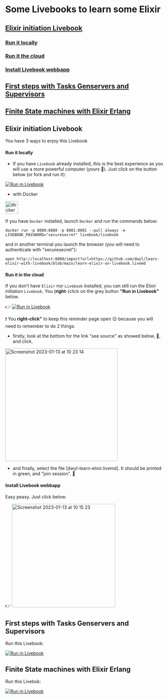 # Some Livebooks to learn some Elixir

## [Elixir initiation Livebook](#elixir-initiation-livebook)
  ### [ Run it locally](#run-it-locally)
  ### [Run it the cloud](#run-it-in-the-cloud)
  ### [Install Livebook webbapp](#install-livebook-webbapp)
   
## [First steps with Tasks Genservers and Supervisors](#first-steps-with-tasks-genservers-and-supervisors)

## [Finite State machines with Elixir Erlang](#finite-state-machines-with-elixir-erlang)


## Elixir initiation Livebook

You have 3 ways to enjoy this Livebook

#### Run it locally

- If you have `Livebook` already installed, this is the best experience as you will use a more powerful computer (yours 🥳). Just click on the button below (or fork and run it):

[![Run in Livebook](https://livebook.dev/badge/v1/blue.svg)](https://livebook.dev/run?url=https%3A%2F%2Fgithub.com%2Fdwyl%2Flearn-elixir-with-livebook%2Fblob%2Fmain%2Flearn-elixir-on-livebook.livemd)

- with Docker
 <img src="https://user-images.githubusercontent.com/6793008/216023769-d2693462-1864-4204-b7cf-67378fce6d49.png" with="30" height="40" alt="docker"/>


If you have `Docker` installed,  launch `Docker` and run the commands below:

```
docker run -p 8080:8080 -p 8081:8081 --pull always -e LIVEBOOK_PASSWORD="securesecret" livebook/livebook
```

and in another terminal you launch the browser (you will need to authenticate with "securesecret"):

```
open http://localhost:8080/import?url=https://github.com/dwyl/learn-elixir-with-livebook/blob/main/learn-elixir-on-livebook.livemd
```


#### Run it in the cloud

If you don't have `Elixir` nor `Livebook` installed, you can still run the Elixir initiation `Livebook`. You (**right**-)click on the grey button **"Run in Livebook"** below. 

👉 [![Run in Livebook](https://livebook.dev/badge/v1/gray.svg)](https://livebook.dev/run?url=https%3A%2F%2Fdwyl-learn-elixir.fly.dev%2F)

:heavy_exclamation_mark: You **right-click"** to keep this reminder page open 😉 because you will need to remember to do 2 things:
  -  firstly, look at the bottom for the link "see source" as showed below, 🤔, and click.

<img width="355" alt="Screenshot 2023-01-13 at 10 23 14" src="https://user-images.githubusercontent.com/6793008/212285838-96ff4672-e36a-4a89-8efa-dee53a32a405.png">

  -  and finally, select the file [dwyl-learn-elixir.livemd]. It should be printed in green, and "join session". 🤗
   

#### Install Livebook webbapp

Easy peasy. Just click below:

👉  [<img width="326" alt="Screenshot 2023-01-13 at 10 15 23" src="https://user-images.githubusercontent.com/6793008/212283403-116dbf5c-eea4-4c16-88df-b9aba86e209a.png">](https://livebook.dev/)


## First steps with Tasks Genservers and Supervisors

Run this Livebook:

[![Run in Livebook](https://livebook.dev/badge/v1/blue.svg)](https://livebook.dev/run?url=https%3A%2F%2Fgithub.com%2Fdwyl%2Flearn-elixir-with-livebook%2Fblob%2Fmain%2Fabout-genservers.livemd)

## Finite State machines with Elixir Erlang

Run this Livebok:

[![Run in Livebook](https://livebook.dev/badge/v1/gray.svg)](https://livebook.dev/run?url=https%3A%2F%2Fgithub.com%2Fdwyl%2Flearn-elixir-with-livebook%2Fblob%2Fmain%2Fabout-state-machines.livemd)
